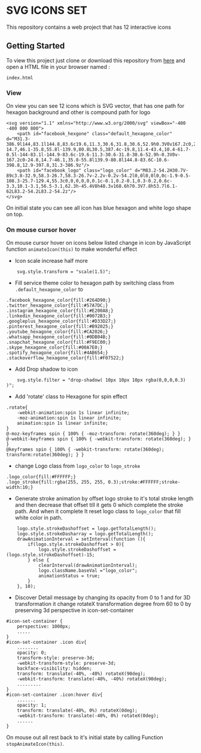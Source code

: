 # SVG ICONS SET
This repository contains a web project that has 12 interactive icons
## Getting Started
To view this project just clone or download this repository from [here](https://github.com/panchaldeep009/SVG-ICONS-SET/archive/master.zip) and open a HTML file in your browser named :
```
index.html
```
### View
On view you can see 12 icons which is SVG vector, that has one path for hexagon background and other is compound path for logo
```
<svg version="1.1" xmlns="http://www.w3.org/2000/svg" viewBox="-400 -400 800 800">
    <path id="facebook_hexgone" class="default_hexagone_color" d="M31.3-386.9l144,83.1l144.8,83.6c19.6,11.3,30.6,31.8,30.6,52.9h0.3V0v167.2c0,24.8-14.7,46.1-35.8,55.8l-139.9,80.8L30.5,387.4c-19.8,11.4-43.4,10.4-61.7-0.5l-144-83.1l-144.9-83.6c-19.6-11.3-30.6-31.8-30.6-52.9h-0.3V0v-167.2c0-24.8,14.7-46.1,35.8-55.8l139.9-80.8l144.8-83.6C-10.6-398.8,12.9-397.8,31.3-386.9z"/>
    <path id="facebook_logo" class="logo_color" d="M83.2-54.2H30.7V-89c3.8-32.9,58.3-26.7,58.3-26.7v-2.2v-0.2v-54.2l0,0l0,0l0,0c-1.9-0.5-108.3-25.7-129.4,55.3c0,0,0,0,0,0.1c-0.1,0.2-0.1,0.3-0.2,0.6c-3.3,10.1-3.1,56.5-3.1,62.3h-45.4V8h48.3v168.6h70.3V7.8h53.7l6.1-62L83.2-54.2L83.2-54.2z"/>
</svg>
```
On initial state you can see all icon has blue hexagon and white logo shape on top. 
### On mouse cursor hover 
On mouse cursor hover on icons below listed change in icon by JavaScript function `animateIcon(this)` to make wonderful effect
* Icon scale increase half more
```
    svg.style.transform = "scale(1.5)";
```
* Fill service theme color to hexagon path by switching class from `.default_hexagone_color` to 
```
.facebook_hexagone_color{fill:#264D90;}
.twitter_hexagone_color{fill:#57A7DC;}
.instagram_hexagone_color{fill:#E200A8;}
.linkedin_hexagone_color{fill:#0072B3;}
.googleplus_hexagone_color{fill:#D33D27;}
.pinterest_hexagone_color{fill:#B92025;}
.youtube_hexagone_color{fill:#CA2026;}
.whatsapp_hexagone_color{fill:#0DB04B;}
.snapchat_hexagone_color{fill:#F9EC00;}
.skype_hexagone_color{fill:#00A7E0;}
.spotify_hexagone_color{fill:#4AB654;}
.stackoverflow_hexagone_color{fill:#F07522;}
```
* Add Drop shadow to icon
```
    svg.style.filter = "drop-shadow( 10px 10px 10px rgba(0,0,0,0.3) )";
```
* Add 'rotate' class to Hexagone for spin effect
```
.rotate{
	-webkit-animation:spin 1s linear infinite;
	-moz-animation:spin 1s linear infinite;
	animation:spin 1s linear infinite;
}
@-moz-keyframes spin { 100% { -moz-transform: rotate(360deg); } }
@-webkit-keyframes spin { 100% { -webkit-transform: rotate(360deg); } }
@keyframes spin { 100% { -webkit-transform: rotate(360deg); transform:rotate(360deg); } }
```
* change Logo class from `logo_color` to `logo_stroke`
```
.logo_color{fill:#FFFFFF;}
.logo_stroke{fill:rgba(255, 255, 255, 0.3);stroke:#FFFFFF;stroke-width:10;}
```
* Generate stroke animation by offset logo stroke to it's total stroke length and then decrease that offset till it gets 0 which complete the stroke path. And when it complete It reset logo class to `logo_color` that fill white color in path.
```
    logo.style.strokeDashoffset = logo.getTotalLength();
    logo.style.strokeDasharray = logo.getTotalLength();
    drawAnimationInterval = setInterval(function (){
        if(logo.style.strokeDashoffset > 0){
            logo.style.strokeDashoffset = (logo.style.strokeDashoffset)-15;
        } else {
            clearInterval(drawAnimationInterval);
            logo.className.baseVal ="logo_color";
            animationStatus = true;
        }
    }, 10);

```
* Discover Detail message by changing its opacity from 0 to 1 and for 3D transformation it change rotateX transformation degree from 60 to 0 by preserving 3d perspective in icon-set-container
```
#icon-set-container {
    perspective: 1000px;
    .....
}
#icon-set-container .icon div{
    ........
    opacity: 0;
    transform-style: preserve-3d;
    -webkit-transform-style: preserve-3d;
    backface-visibility: hidden;
    transform: translate(-40%, -40%) rotateX(90deg);
    -webkit-transform: translate(-40%, -40%) rotateX(90deg);
    .........
}
#icon-set-container .icon:hover div{
    .......
    opacity: 1;
    transform: translate(-40%, 0%) rotateX(0deg);
    -webkit-transform: translate(-40%, 0%) rotateX(0deg);
    ......
}
```

On mouse out all rest back to it's initial state by calling Function `stopAnimateIcon(this)`.
